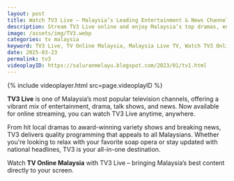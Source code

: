 ```yaml
---
layout: post
title: Watch TV3 Live – Malaysia’s Leading Entertainment & News Channel
description: Stream TV3 Live online and enjoy Malaysia’s top dramas, entertainment shows, and breaking news – all in one place.
image: /assets/img/TV3.webp
categories: tv malaysia
keyword: TV3 Live, TV Online Malaysia, Malaysia Live TV, Watch TV3 Online, Stream TV3 Malaysia
date: 2025-03-23
permalink: tv3
videoplayID: https://saluranmelayu.blogspot.com/2023/01/tv1.html
---
```


{% include videoplayer.html
  src=page.videoplayID
%}

**TV3 Live** is one of Malaysia’s most popular television channels, offering a vibrant mix of entertainment, drama, talk shows, and news. Now available for online streaming, you can watch TV3 Live anytime, anywhere.

From hit local dramas to award-winning variety shows and breaking news, TV3 delivers quality programming that appeals to all Malaysians. Whether you're looking to relax with your favorite soap opera or stay updated with national headlines, TV3 is your all-in-one destination.

Watch **TV Online Malaysia** with TV3 Live – bringing Malaysia’s best content directly to your screen.
